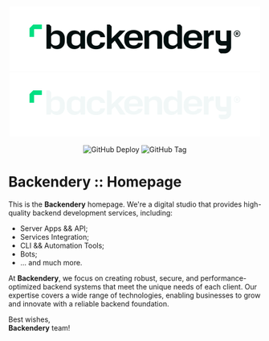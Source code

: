 <!-- markdownlint-disable -->
<p align="center">
  <img src="artwork/PNG/logo-banner-inline-light.png#gh-light-mode-only" width="auto" height="auto" />
  <img src="artwork/PNG/logo-banner-inline-dark.png#gh-dark-mode-only" width="auto" height="auto" />
</p>

<div align="center">

![GitHub Deploy](https://img.shields.io/github/deployments/backendery/backendery/hostinger?style=flat&logoColor=f1f7f7&labelColor=030f0f&color=00df82)
![GitHub Tag](https://img.shields.io/github/v/tag/backendery/backendery?sort=semver&style=flat&logoColor=f1f7f7&labelColor=030f0f&color=00df82)


</div>
<!-- markdownlint-restore -->

# Backendery :: Homepage
This is the **Backendery** homepage. We're a digital studio that provides high-quality backend development services, including:
- Server Apps && API;
- Services Integration;
- CLI && Automation Tools;
- Bots;
- ... and much more.

At **Backendery**, we focus on creating robust, secure, and performance-optimized backend systems that meet the unique needs of each client. Our expertise covers a wide range of technologies, enabling businesses to grow and innovate with a reliable backend foundation.

Best wishes,<br>**Backendery** team!
